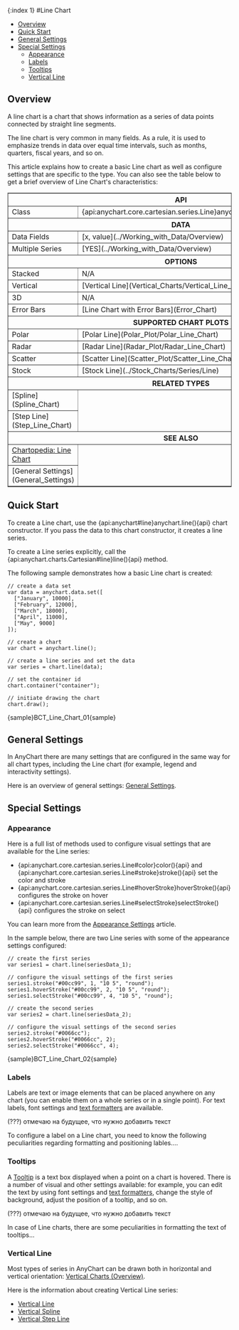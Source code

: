 {:index 1}
#Line Chart

* [Overview](#overview)
* [Quick Start](#quick_start)
* [General Settings](#general_settings)
* [Special Settings](#special_settings)
  * [Appearance](#appearance)
  * [Labels](#labels)
  * [Tooltips](#tooltips)
  * [Vertical Line](#vertical_line)

## Overview

A line chart is a chart that shows information as a series of data points connected by straight line segments.

The line chart is very common in many fields. As a rule, it is used to emphasize trends in data over equal time intervals, such as months, quarters, fiscal years, and so on.

This article explains how to create a basic Line chart as well as configure settings that are specific to the type. You can also see the table below to get a brief overview of Line Chart's characteristics:

<table border="1" class="dtTABLE">
<tr><th colspan=2>API</th></tr>
<tr><td>Class</td><td>{api:anychart.core.cartesian.series.Line}anychart.core.cartesian.series.Line{api}</td></tr>
<tr><th colspan=2>DATA</th></tr>
<tr><td>Data Fields</td><td>[x, value](../Working_with_Data/Overview)</td></tr>
<tr><td>Multiple Series</td><td>[YES](../Working_with_Data/Overview)</td></tr>
<tr><th colspan=2>OPTIONS</th></tr>
<tr><td>Stacked</td><td>N/A</td></tr>
<tr><td>Vertical</td><td>[Vertical Line](Vertical_Charts/Vertical_Line_Chart)</td></tr>
<tr><td>3D</td><td>N/A</td></tr>
<tr><td>Error Bars</td><td>[Line Chart with Error Bars](Error_Chart)</td></tr>
<tr><th colspan=2>SUPPORTED CHART PLOTS</th></tr>
<tr><td>Polar</td><td>[Polar Line](Polar_Plot/Polar_Line_Chart)</td></tr>
<tr><td>Radar</td><td>[Radar Line](Radar_Plot/Radar_Line_Chart)</td></tr>
<tr><td>Scatter</td><td>[Scatter Line](Scatter_Plot/Scatter_Line_Chart)</td></tr>
<tr><td>Stock</td><td>[Stock Line](../Stock_Charts/Series/Line)</td></tr>
<tr><th colspan=2>RELATED TYPES</th></tr>
<tr><td>[Spline](Spline_Chart)</td></tr>
<tr><td>[Step Line](Step_Line_Chart)</td></tr>
<tr><th colspan=2>SEE ALSO</th></tr>
<tr><td><a href="http://www.anychart.com/chartopedia/chart-types/line-chart/" target="_blank">Chartopedia: Line Chart</a></td></tr>
<tr><td>[General Settings](General_Settings)</td></tr>
</table>

## Quick Start

To create a Line chart, use the {api:anychart#line}anychart.line(){api} chart constructor. If you pass the data to this chart constructor, it creates a line series.

To create a Line series explicitly, call the {api:anychart.charts.Cartesian#line}line(){api} method.

The following sample demonstrates how a basic Line chart is created:

```
// create a data set
var data = anychart.data.set([
  ["January", 10000],
  ["February", 12000],
  ["March", 18000],
  ["April", 11000],
  ["May", 9000]
]);

// create a chart
var chart = anychart.line();

// create a line series and set the data
var series = chart.line(data);

// set the container id
chart.container("container");

// initiate drawing the chart
chart.draw();
```

{sample}BCT\_Line\_Chart\_01{sample}

## General Settings

In AnyChart there are many settings that are configured in the same way for all chart types, including the Line chart (for example, legend and interactivity settings).

Here is an overview of general settings: [General Settings](General_Settings).

## Special Settings

### Appearance

Here is a full list of methods used to configure visual settings that are available for the Line series:

* {api:anychart.core.cartesian.series.Line#color}color(){api} and {api:anychart.core.cartesian.series.Line#stroke}stroke(){api} set the color and stroke
* {api:anychart.core.cartesian.series.Line#hoverStroke}hoverStroke(){api} configures the stroke on hover
* {api:anychart.core.cartesian.series.Line#selectStroke}selectStroke(){api} configures the stroke on select

You can learn more from the [Appearance Settings](../Appearance_Settings) article.

In the sample below, there are two Line series with some of the appearance settings configured:

```
// create the first series
var series1 = chart.line(seriesData_1);

// configure the visual settings of the first series
series1.stroke("#00cc99", 1, "10 5", "round");
series1.hoverStroke("#00cc99", 2, "10 5", "round");
series1.selectStroke("#00cc99", 4, "10 5", "round");

// create the second series
var series2 = chart.line(seriesData_2);

// configure the visual settings of the second series
series2.stroke("#0066cc");
series2.hoverStroke("#0066cc", 2);
series2.selectStroke("#0066cc", 4);
```

{sample}BCT\_Line\_Chart\_02{sample}

### Labels

Labels are text or image elements that can be placed anywhere on any chart (you can enable them on a whole series or in a single point). For text labels, font settings and [text formatters](../Common_Settings/Text_Formatters) are available.

(???) отмечаю на будущее, что нужно добавить текст

To configure a label on a Line chart, you need to know the following peculiarities regarding formatting and positioning lables.... 

### Tooltips

A [Tooltip](../Common_Settings/Tooltip) is a text box displayed when a point on a chart is hovered. There is a number of visual and other settings available: for example, you can edit the text by using font settings and [text formatters](../Common_Settings/Text_Formatters), change the style of background, adjust the position of a tooltip, and so on.

(???) отмечаю на будущее, что нужно добавить текст

In case of Line charts, there are some peculiarities in formatting the text of tooltips...

### Vertical Line

Most types of series in AnyChart can be drawn both in horizontal and vertical orientation: [Vertical Charts (Overview)](Vertical_Charts/Overview).

Here is the information about creating Vertical Line series:

* [Vertical Line](Vertical_Charts/Vertical_Line_Chart)
* [Vertical Spline](Vertical_Charts/Vertical_Spline_Chart)
* [Vertical Step Line](Vertical_Charts/Vertical_Step_Line_Chart)
